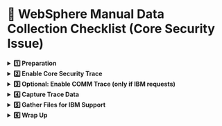 # 🧩 WebSphere Manual Data Collection Checklist (Core Security Issue)

<details>
<summary><b>1️⃣ Preparation</b></summary>

- Answer diagnostic questions:
  - What action triggered the problem?
  - Can it be reproduced? If yes, list exact steps.
  - Which JVMs are affected (dmgr, nodeagent, server1, cluster members)?
  - Timestamp of the issue and related logs (SystemOut.log).
  - Any troubleshooting steps already tried?

</details>

<details>
<summary><b>2️⃣ Enable Core Security Trace</b></summary>

**If Admin Console is available:**
1. Go to **Troubleshooting → Logs and Trace → _server_name_ → Diagnostic trace service**
2. Under **Trace Output**, select **File**
3. Set **Max File Size ≥ 20 MB** and **Max Historical Files ≥ 20**
4. Click **Apply**
5. Click **Change log level details** → Clear existing → Enter:
   ```
   *=info:com.ibm.ws.security.*=all:com.ibm.websphere.security.*=all:
   com.ibm.websphere.wim.*=all:com.ibm.wsspi.wim.*=all:com.ibm.ws.wim.*=all
   ```
   - If EJB/auth issue → append `:SASRas=all:ORBRas=all`
   - If security domains issue → append `:SecurityDomain=all`
6. Click **Apply → Save**

**If Admin Console not available:**  
Use the “start/stop problems” MustGather instructions to set the same trace spec manually.

</details>

<details>
<summary><b>3️⃣ Optional: Enable COMM Trace (only if IBM requests)</b></summary>

Add to Generic JVM Arguments:
```
-Dcom.ibm.CORBA.Debug=true
-Dcom.ibm.CORBA.CommTrace=true
```

</details>

<details>
<summary><b>4️⃣ Capture Trace Data</b></summary>

For each traced JVM:
1. Stop the server
2. Back up & clear `logs` and `FFDC` directories
3. Start the server
4. Reproduce the issue
5. Record exact timestamp of the problem

</details>

<details>
<summary><b>5️⃣ Gather Files for IBM Support</b></summary>

- Diagnostic answers (Step 1)
- Collector tool output from each `<PROFILE_ROOT>`:
  ```
  <PROFILE_ROOT>/bin/collector.sh   (Linux/Unix)
  <PROFILE_ROOT>\bin\collector.bat  (Windows)
  ```
  *(Ignore any “deprecated” message)*
- If multiple security domains → include all under:
  ```
  <PROFILE_ROOT>/config/waspolicies
  ```
- All related logs/traces covering the issue window

</details>

<details>
<summary><b>6️⃣ Wrap Up</b></summary>

- Disable tracing and restore normal log settings
- Send all collected files using the “Exchanging information with IBM Technical Support” procedure

</details>
